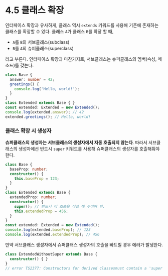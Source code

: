 # 4.5 클래스 확장

인터페이스 확장과 유사하게, 클래스 역시 `extends` 키워드를 사용해 기존에 존재하는 클래스를 확장할 수 있다. 클래스 `A`가 클래스 `B`를 확장 할 때,

* `A`를 `B`의 서브클래스\(subclass\)
* `B`를 `A`의 슈퍼클래스\(superclass\)

라고 부른다. 인터페이스 확장과 마찬가지로, 서브클래스는 슈퍼클래스의 멤버\(속성, 메소드\)를 갖는다.

```typescript
class Base {
  answer: number = 42;
  greetings() {
    console.log('Hello, world!');
  }
}
class Extended extends Base { }
const extended: Extended = new Extended();
console.log(extended.answer); // 42
extended.greetings(); // Hello, world!
```

### 클래스 확장 시 **생성자**

**슈퍼클래스의 생성자는 서브클래스의 생성자에서 자동 호출되지 않는다**. 따라서 서브클래스의 생성자에선 반드시 `super` 키워드를 사용해 슈퍼클래스의 생성자를 호출해줘야 한다.

```typescript
class Base {
  baseProp: number;
  constructor() {
    this.baseProp = 123;
  }
}
class Extended extends Base {
  extendedProp: number;
  constructor() {
    super(); // 반드시 이 호출을 직접 해 주어야 한.
    this.extendedProp = 456;
  }
}
const extended: Extended = new Extended();
console.log(extended.baseProp); // 123
console.log(extended.extendedProp); // 456
```

만약 서브클래스 생성자에서 슈퍼클래스 생성자의 호출을 빠트릴 경우 에러가 발생한다.

```typescript
class ExtendedWithoutSuper extends Base {
  constructor() { }
} 
// error TS2377: Constructors for derived classesmust contain a 'super' call.
```

